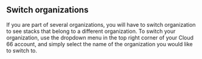 <!-- usedin: [ _general/Teams/team-accounts.md] -->

## Switch organizations

If you are part of several organizations, you will have to switch organization to see stacks that belong to a different organization. To switch your organization, use the dropdown menu in the top right corner of your Cloud 66 account, and simply select the name of the organization you would like to switch to.

